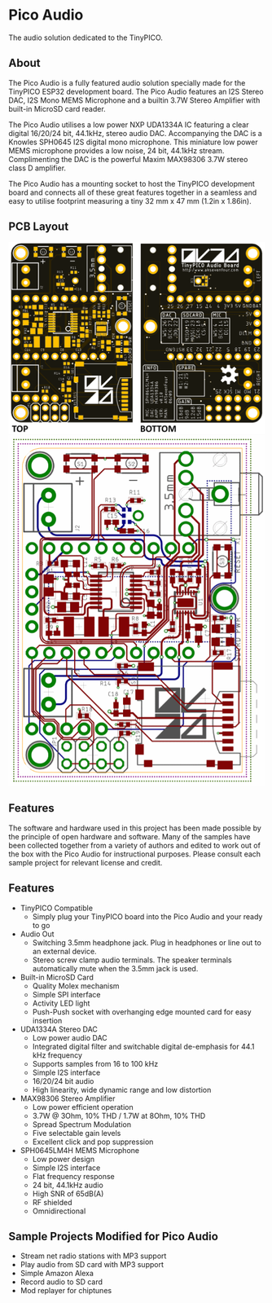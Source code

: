 # Pico Audio
The audio solution dedicated to the TinyPICO.
## About
The Pico Audio is a fully featured audio solution specially made for the TinyPICO ESP32 development board. The Pico Audio features an I2S Stereo DAC, I2S Mono MEMS Microphone and a builtin 3.7W Stereo Amplifier with built-in MicroSD card reader.

The Pico Audio utilises a low power NXP UDA1334A IC featuring a clear digital 16/20/24 bit, 44.1kHz, stereo audio DAC. Accompanying the DAC is a Knowles SPH0645 I2S digital mono microphone. This miniature low power MEMS microphone provides a low noise, 24 bit, 44.1kHz stream. Complimenting the DAC is the powerful Maxim MAX98306 3.7W stereo class D amplifier.

The Pico Audio has a mounting socket to host the TinyPICO development board and connects all of these great features together in a seamless and easy to utilise footprint measuring a tiny 32 mm x 47 mm (1.2in x 1.86in).
## PCB Layout
![XCopy Board Image](https://github.com/AdamKeher/Pico-Audio/blob/master/files/board.png)
![XCopy Board Image](https://github.com/AdamKeher/Pico-Audio/blob/master/files/route.png)
## Features
The software and hardware used in this project has been made possible by the principle of open hardware and software. Many of the samples have been collected together from a variety of authors and edited to work out of the box with the Pico Audio for instructional purposes. Please consult each sample project for relevant license and credit.
## Features
* TinyPICO Compatible
  * Simply plug your TinyPICO board into the Pico Audio and your ready to go
* Audio Out
  * Switching 3.5mm headphone jack. Plug in headphones or line out to an external device.
  * Stereo screw clamp audio terminals. The speaker terminals automatically mute when the 3.5mm jack is used.
* Built-in MicroSD Card
  * Quality Molex mechanism
  * Simple SPI interface
  * Activity LED light
  * Push-Push socket with overhanging edge mounted card for easy insertion
* UDA1334A Stereo DAC
  * Low power audio DAC
  * Integrated digital filter and switchable digital de-emphasis for 44.1 kHz frequency
  * Supports samples from 16 to 100 kHz
  * Simple I2S interface
  * 16/20/24 bit audio
  * High linearity, wide dynamic range and low distortion
* MAX98306 Stereo Amplifier
  * Low power efficient operation
  * 3.7W @ 3Ohm, 10% THD / 1.7W at 8Ohm, 10% THD
  * Spread Spectrum Modulation
  * Five selectable gain levels
  * Excellent click and pop suppression
* SPH0645LM4H MEMS Microphone
  * Low power design
  * Simple I2S interface
  * Flat frequency response
  * 24 bit, 44.1kHz audio
  * High SNR of 65dB(A)
  * RF shielded
  * Omnidirectional
## Sample Projects Modified for Pico Audio
* Stream net radio stations with MP3 support
* Play audio from SD card with MP3 support
* Simple Amazon Alexa
* Record audio to SD card
* Mod replayer for chiptunes
